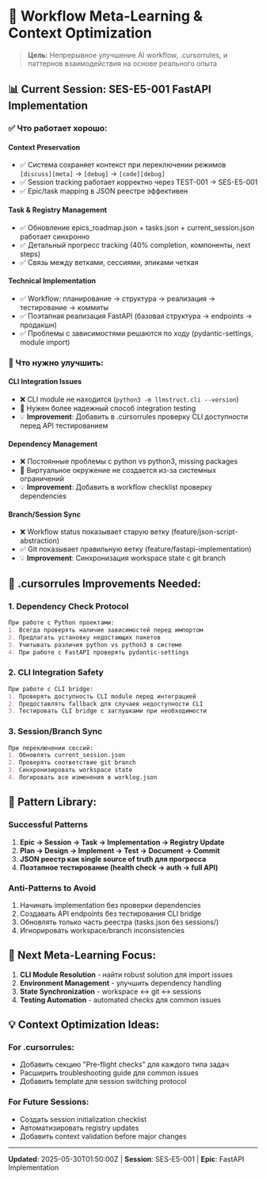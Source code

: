 # 🧠 Workflow Meta-Learning & Context Optimization

> **Цель**: Непрерывное улучшение AI workflow, .cursorrules, и паттернов взаимодействия на основе реального опыта

## 📊 Current Session: SES-E5-001 FastAPI Implementation

### ✅ Что работает хорошо:

#### **Context Preservation**
- ✅ Система сохраняет контекст при переключении режимов `[discuss][meta]` → `[debug]` → `[code][debug]`
- ✅ Session tracking работает корректно через TEST-001 → SES-E5-001
- ✅ Epic/task mapping в JSON реестре эффективен

#### **Task & Registry Management**
- ✅ Обновление epics_roadmap.json + tasks.json + current_session.json работает синхронно
- ✅ Детальный прогресс tracking (40% completion, компоненты, next steps)
- ✅ Связь между ветками, сессиями, эпиками четкая

#### **Technical Implementation** 
- ✅ Workflow: планирование → структура → реализация → тестирование → коммиты
- ✅ Поэтапная реализация FastAPI (базовая структура → endpoints → продакшн)
- ✅ Проблемы с зависимостями решаются по ходу (pydantic-settings, module import)

### 🔄 Что нужно улучшить:

#### **CLI Integration Issues**
- ❌ CLI module не находится (`python3 -m llmstruct.cli --version`)
- 🔄 Нужен более надежный способ integration testing
- 💡 **Improvement**: Добавить в .cursorrules проверку CLI доступности перед API тестированием

#### **Dependency Management**
- ❌ Постоянные проблемы с python vs python3, missing packages
- 🔄 Виртуальное окружение не создается из-за системных ограничений
- 💡 **Improvement**: Добавить в workflow checklist проверку dependencies

#### **Branch/Session Sync**
- ❌ Workflow status показывает старую ветку (feature/json-script-abstraction)
- ✅ Git показывает правильную ветку (feature/fastapi-implementation)  
- 💡 **Improvement**: Синхронизация workspace state с git branch

## 🎯 .cursorrules Improvements Needed:

### 1. **Dependency Check Protocol**
```markdown
При работе с Python проектами:
1. Всегда проверять наличие зависимостей перед импортом
2. Предлагать установку недостающих пакетов
3. Учитывать различия python vs python3 в системе
4. При работе с FastAPI проверять pydantic-settings
```

### 2. **CLI Integration Safety**
```markdown
При работе с CLI bridge:
1. Проверять доступность CLI module перед интеграцией
2. Предоставлять fallback для случаев недоступности CLI
3. Тестировать CLI bridge с заглушками при необходимости
```

### 3. **Session/Branch Sync**
```markdown
При переключении сессий:
1. Обновлять current_session.json
2. Проверять соответствие git branch
3. Синхронизировать workspace state
4. Логировать все изменения в worklog.json
```

## 📝 Pattern Library:

### **Successful Patterns**
1. **Epic → Session → Task → Implementation → Registry Update**
2. **Plan → Design → Implement → Test → Document → Commit**
3. **JSON реестр как single source of truth для прогресса**
4. **Поэтапное тестирование (health check → auth → full API)**

### **Anti-Patterns to Avoid**
1. Начинать implementation без проверки dependencies
2. Создавать API endpoints без тестирования CLI bridge
3. Обновлять только часть реестра (tasks.json без sessions/)
4. Игнорировать workspace/branch inconsistencies

## 🔮 Next Meta-Learning Focus:

1. **CLI Module Resolution** - найти robust solution для import issues
2. **Environment Management** - улучшить dependency handling 
3. **State Synchronization** - workspace ↔ git ↔ sessions
4. **Testing Automation** - automated checks для common issues

## 💡 Context Optimization Ideas:

### **For .cursorrules:**
- Добавить секцию "Pre-flight checks" для каждого типа задач
- Расширить troubleshooting guide для common issues
- Добавить template для session switching protocol

### **For Future Sessions:**
- Создать session initialization checklist
- Автоматизировать registry updates
- Добавить context validation before major changes

---
**Updated**: 2025-05-30T01:50:00Z | **Session**: SES-E5-001 | **Epic**: FastAPI Implementation 